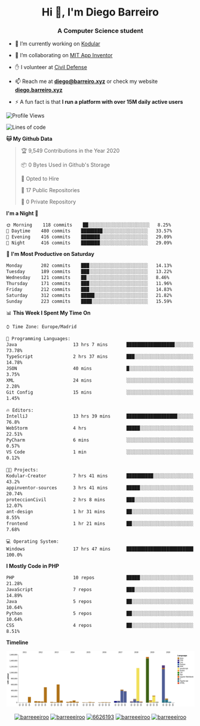 <h1 align="center">Hi 👋, I'm Diego Barreiro</h1>
<h3 align="center">A Computer Science student</h3>

- 🔭 I’m currently working on [Kodular](https://www.kodular.io)

- 👯 I’m collaborating on [MIT App Inventor](https://github.com/mit-cml/appinventor-sources)

- ✋ I volunteer at [Civil Defense](https://proteccioncivil.sdc.gal)

- 📫 Reach me at **diego@barreiro.xyz** or check my website **[diego.barreiro.xyz](https://diego.barreiro.xyz)**

- ⚡ A fun fact is that **I run a platform with over 15M daily active users**

<!--START_SECTION:waka-->
![Profile Views](http://img.shields.io/badge/Profile%20Views-42-blue)

![Lines of code](https://img.shields.io/badge/From%20Hello%20World%20I%27ve%20Written-21.6%20million%20lines%20of%20code-blue)

**🐱 My Github Data** 

> 🏆 9,549 Contributions in the Year 2020
 > 
> 📦 0 Bytes Used in Github's Storage 
 > 
> 💼 Opted to Hire
 > 
> 📜 17 Public Repositories
 > 
> 🔑 0 Private Repository 
 > 
**I'm a Night 🦉** 

```text
🌞 Morning    118 commits    ██░░░░░░░░░░░░░░░░░░░░░░░   8.25% 
🌆 Daytime    480 commits    ████████░░░░░░░░░░░░░░░░░   33.57% 
🌃 Evening    416 commits    ███████░░░░░░░░░░░░░░░░░░   29.09% 
🌙 Night      416 commits    ███████░░░░░░░░░░░░░░░░░░   29.09%

```
📅 **I'm Most Productive on Saturday** 

```text
Monday       202 commits    ███░░░░░░░░░░░░░░░░░░░░░░   14.13% 
Tuesday      189 commits    ███░░░░░░░░░░░░░░░░░░░░░░   13.22% 
Wednesday    121 commits    ██░░░░░░░░░░░░░░░░░░░░░░░   8.46% 
Thursday     171 commits    ███░░░░░░░░░░░░░░░░░░░░░░   11.96% 
Friday       212 commits    ███░░░░░░░░░░░░░░░░░░░░░░   14.83% 
Saturday     312 commits    █████░░░░░░░░░░░░░░░░░░░░   21.82% 
Sunday       223 commits    ████░░░░░░░░░░░░░░░░░░░░░   15.59%

```


📊 **This Week I Spent My Time On** 

```text
⌚︎ Time Zone: Europe/Madrid

💬 Programming Languages: 
Java                     13 hrs 7 mins       ██████████████████░░░░░░░   73.78% 
TypeScript               2 hrs 37 mins       ███░░░░░░░░░░░░░░░░░░░░░░   14.78% 
JSON                     40 mins             █░░░░░░░░░░░░░░░░░░░░░░░░   3.75% 
XML                      24 mins             ░░░░░░░░░░░░░░░░░░░░░░░░░   2.28% 
Git Config               15 mins             ░░░░░░░░░░░░░░░░░░░░░░░░░   1.45%

🔥 Editors: 
IntelliJ                 13 hrs 39 mins      ███████████████████░░░░░░   76.8% 
WebStorm                 4 hrs               █████░░░░░░░░░░░░░░░░░░░░   22.51% 
PyCharm                  6 mins              ░░░░░░░░░░░░░░░░░░░░░░░░░   0.57% 
VS Code                  1 min               ░░░░░░░░░░░░░░░░░░░░░░░░░   0.12%

🐱‍💻 Projects: 
Kodular-Creator          7 hrs 41 mins       ██████████░░░░░░░░░░░░░░░   43.2% 
appinventor-sources      3 hrs 41 mins       █████░░░░░░░░░░░░░░░░░░░░   20.74% 
proteccionCivil          2 hrs 8 mins        ███░░░░░░░░░░░░░░░░░░░░░░   12.07% 
ant-design               1 hr 31 mins        ██░░░░░░░░░░░░░░░░░░░░░░░   8.55% 
frontend                 1 hr 21 mins        ██░░░░░░░░░░░░░░░░░░░░░░░   7.68%

💻 Operating System: 
Windows                  17 hrs 47 mins      █████████████████████████   100.0%

```

**I Mostly Code in PHP** 

```text
PHP                      10 repos            █████░░░░░░░░░░░░░░░░░░░░   21.28% 
JavaScript               7 repos             ███░░░░░░░░░░░░░░░░░░░░░░   14.89% 
Java                     5 repos             ██░░░░░░░░░░░░░░░░░░░░░░░   10.64% 
Python                   5 repos             ██░░░░░░░░░░░░░░░░░░░░░░░   10.64% 
CSS                      4 repos             ██░░░░░░░░░░░░░░░░░░░░░░░   8.51%

```


**Timeline**

![Chart not found](https://github.com/barreeeiroo/barreeeiroo/blob/master/charts/bar_graph.png) 


<!--END_SECTION:waka-->

<p align="center">
<a href="https://twitter.com/barreeeiroo" target="blank"><img align="center" src="https://cdn.jsdelivr.net/npm/simple-icons@3.0.1/icons/twitter.svg" alt="barreeeiroo" height="20" width="20" /></a>
<a href="https://linkedin.com/in/barreeeiroo" target="blank"><img align="center" src="https://cdn.jsdelivr.net/npm/simple-icons@3.0.1/icons/linkedin.svg" alt="barreeeiroo" height="20" width="20" /></a>
<a href="https://stackoverflow.com/users/6626193" target="blank"><img align="center" src="https://cdn.jsdelivr.net/npm/simple-icons@3.0.1/icons/stackoverflow.svg" alt="6626193" height="20" width="20" /></a>
<a href="https://fb.com/barreeeiroo" target="blank"><img align="center" src="https://cdn.jsdelivr.net/npm/simple-icons@3.0.1/icons/facebook.svg" alt="barreeeiroo" height="20" width="20" /></a>
<a href="https://instagram.com/barreeeiroo" target="blank"><img align="center" src="https://cdn.jsdelivr.net/npm/simple-icons@3.0.1/icons/instagram.svg" alt="barreeeiroo" height="20" width="20" /></a>
</p>
